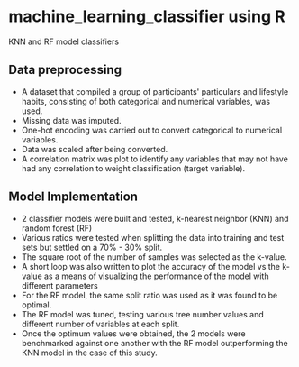 # machine_learning_classifier using R
KNN and RF model classifiers

## Data preprocessing
*	A dataset that compiled a group of participants' particulars and lifestyle habits, consisting of both categorical and numerical variables, was used.
*	Missing data was imputed.
*	One-hot encoding was carried out to convert categorical to numerical variables.
*	Data was scaled after being converted.
*	A correlation matrix was plot to identify any variables that may not have had any correlation to weight classification (target variable).

## Model Implementation
*	2 classifier models were built and tested, k-nearest neighbor (KNN) and random forest (RF)
*	Various ratios were tested when splitting the data into training and test sets but settled on a 70% - 30% split.
*	The square root of the number of samples was selected as the k-value.
*	A short loop was also written to plot the accuracy of the model vs the k-value as a means of visualizing the performance of the model with different parameters
*	For the RF model, the same split ratio was used as it was found to be optimal.
*	The RF model was tuned, testing various tree number values and different number of variables at each split.
*	Once the optimum values were obtained, the 2 models were benchmarked against one another with the RF model outperforming the KNN model in the case of this study.
 
